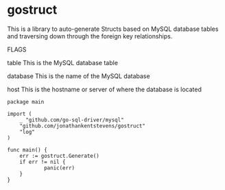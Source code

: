 # gostruct
This is a library to auto-generate Structs based on MySQL database tables and traversing down through the foreign key relationships.

FLAGS 

table 
    This is the MySQL database table
    
database
    This is the name of the MySQL database
    
host
    This is the hostname or server of where the database is located

    package main

    import (
    	_ "github.com/go-sql-driver/mysql"
    	"github.com/jonathankentstevens/gostruct"
    	"log"
    )

    func main() {
    	err := gostruct.Generate()
    	if err != nil {
    	        panic(err)
    	}
    }
